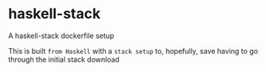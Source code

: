 # haskell-stack
A haskell-stack dockerfile setup

This is built `from Haskell` with a `stack setup` to, hopefully, save having to go through the initial stack download
